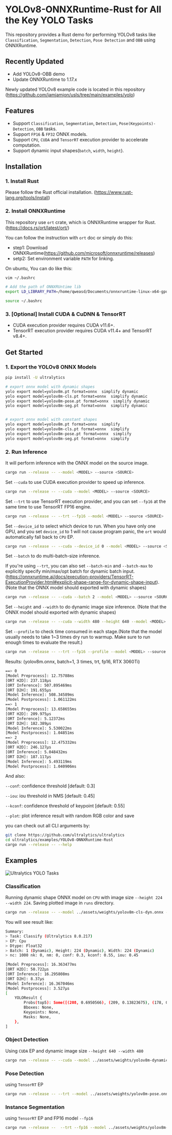 # YOLOv8-ONNXRuntime-Rust for All the Key YOLO Tasks

This repository provides a Rust demo for performing YOLOv8 tasks like `Classification`, `Segmentation`, `Detection`, `Pose Detection` and `OBB` using ONNXRuntime.

## Recently Updated

- Add YOLOv8-OBB demo
- Update ONNXRuntime to 1.17.x

Newly updated YOLOv8 example code is located in this repository (https://github.com/jamjamjon/usls/tree/main/examples/yolo)

## Features

- Support `Classification`, `Segmentation`, `Detection`, `Pose(Keypoints)-Detection`, `OBB` tasks.
- Support `FP16` & `FP32` ONNX models.
- Support `CPU`, `CUDA` and `TensorRT` execution provider to accelerate computation.
- Support dynamic input shapes(`batch`, `width`, `height`).

## Installation

### 1. Install Rust

Please follow the Rust official installation. (https://www.rust-lang.org/tools/install)

### 2. Install ONNXRuntime

This repository use `ort` crate, which is ONNXRuntime wrapper for Rust. (https://docs.rs/ort/latest/ort/)

You can follow the instruction with `ort` doc or simply do this:

- step1: Download ONNXRuntime(https://github.com/microsoft/onnxruntime/releases)
- setp2: Set environment variable `PATH` for linking.

On ubuntu, You can do like this:

```bash
vim ~/.bashrc

# Add the path of ONNXRUntime lib
export LD_LIBRARY_PATH=/home/qweasd/Documents/onnxruntime-linux-x64-gpu-1.16.3/lib${LD_LIBRARY_PATH:+:${LD_LIBRARY_PATH}}

source ~/.bashrc
```

### 3. \[Optional\] Install CUDA & CuDNN & TensorRT

- CUDA execution provider requires CUDA v11.6+.
- TensorRT execution provider requires CUDA v11.4+ and TensorRT v8.4+.

## Get Started

### 1. Export the YOLOv8 ONNX Models

```bash
pip install -U ultralytics

# export onnx model with dynamic shapes
yolo export model=yolov8m.pt format=onnx  simplify dynamic
yolo export model=yolov8m-cls.pt format=onnx  simplify dynamic
yolo export model=yolov8m-pose.pt format=onnx  simplify dynamic
yolo export model=yolov8m-seg.pt format=onnx  simplify dynamic


# export onnx model with constant shapes
yolo export model=yolov8m.pt format=onnx  simplify
yolo export model=yolov8m-cls.pt format=onnx  simplify
yolo export model=yolov8m-pose.pt format=onnx  simplify
yolo export model=yolov8m-seg.pt format=onnx  simplify
```

### 2. Run Inference

It will perform inference with the ONNX model on the source image.

```bash
cargo run --release -- --model <MODEL> --source <SOURCE>
```

Set `--cuda` to use CUDA execution provider to speed up inference.

```bash
cargo run --release -- --cuda --model <MODEL> --source <SOURCE>
```

Set `--trt` to use TensorRT execution provider, and you can set `--fp16` at the same time to use TensorRT FP16 engine.

```bash
cargo run --release -- --trt --fp16 --model <MODEL> --source <SOURCE>
```

Set `--device_id` to select which device to run. When you have only one GPU, and you set `device_id` to 1 will not cause program panic, the `ort` would automatically fall back to `CPU` EP.

```bash
cargo run --release -- --cuda --device_id 0 --model <MODEL> --source <SOURCE>
```

Set `--batch` to do multi-batch-size inference.

If you're using `--trt`, you can also set `--batch-min` and `--batch-max` to explicitly specify min/max/opt batch for dynamic batch input.(https://onnxruntime.ai/docs/execution-providers/TensorRT-ExecutionProvider.html#explicit-shape-range-for-dynamic-shape-input).(Note that the ONNX model should exported with dynamic shapes)

```bash
cargo run --release -- --cuda --batch 2 --model <MODEL> --source <SOURCE>
```

Set `--height` and `--width` to do dynamic image size inference. (Note that the ONNX model should exported with dynamic shapes)

```bash
cargo run --release -- --cuda --width 480 --height 640 --model <MODEL> --source <SOURCE>
```

Set `--profile` to check time consumed in each stage.(Note that the model usually needs to take 1~3 times dry run to warmup. Make sure to run enough times to evaluate the result.)

```bash
cargo run --release -- --trt --fp16 --profile --model <MODEL> --source <SOURCE>
```

Results: (yolov8m.onnx, batch=1, 3 times, trt, fp16, RTX 3060Ti)

```bash
==> 0
[Model Preprocess]: 12.75788ms
[ORT H2D]: 237.118µs
[ORT Inference]: 507.895469ms
[ORT D2H]: 191.655µs
[Model Inference]: 508.34589ms
[Model Postprocess]: 1.061122ms
==> 1
[Model Preprocess]: 13.658655ms
[ORT H2D]: 209.975µs
[ORT Inference]: 5.12372ms
[ORT D2H]: 182.389µs
[Model Inference]: 5.530022ms
[Model Postprocess]: 1.04851ms
==> 2
[Model Preprocess]: 12.475332ms
[ORT H2D]: 246.127µs
[ORT Inference]: 5.048432ms
[ORT D2H]: 187.117µs
[Model Inference]: 5.493119ms
[Model Postprocess]: 1.040906ms
```

And also:

`--conf`: confidence threshold \[default: 0.3\]

`--iou`: iou threshold in NMS \[default: 0.45\]

`--kconf`: confidence threshold of keypoint \[default: 0.55\]

`--plot`: plot inference result with random RGB color and save

you can check out all CLI arguments by:

```bash
git clone https://github.com/ultralytics/ultralytics
cd ultralytics/examples/YOLOv8-ONNXRuntime-Rust
cargo run --release -- --help
```

## Examples

![Ultralytics YOLO Tasks](https://raw.githubusercontent.com/ultralytics/assets/main/img/banner-tasks.png)

### Classification

Running dynamic shape ONNX model on `CPU` with image size `--height 224 --width 224`. Saving plotted image in `runs` directory.

```bash
cargo run --release -- --model ../assets/weights/yolov8m-cls-dyn.onnx --source ../assets/images/dog.jpg --height 224 --width 224 --plot --profile
```

You will see result like:

```bash
Summary:
> Task: Classify (Ultralytics 8.0.217)
> EP: Cpu
> Dtype: Float32
> Batch: 1 (Dynamic), Height: 224 (Dynamic), Width: 224 (Dynamic)
> nc: 1000 nk: 0, nm: 0, conf: 0.3, kconf: 0.55, iou: 0.45

[Model Preprocess]: 16.363477ms
[ORT H2D]: 50.722µs
[ORT Inference]: 16.295808ms
[ORT D2H]: 8.37µs
[Model Inference]: 16.367046ms
[Model Postprocess]: 3.527µs
[
    YOLOResult {
        Probs(top5): Some([(208, 0.6950566), (209, 0.13823675), (178, 0.04849795), (215, 0.019029364), (212, 0.016506357)]),
        Bboxes: None,
        Keypoints: None,
        Masks: None,
    },
]
```

### Object Detection

Using `CUDA` EP and dynamic image size `--height 640 --width 480`

```bash
cargo run --release -- --cuda --model ../assets/weights/yolov8m-dynamic.onnx --source ../assets/images/bus.jpg --plot --height 640 --width 480
```

### Pose Detection

using `TensorRT` EP

```bash
cargo run --release -- --trt --model ../assets/weights/yolov8m-pose.onnx --source ../assets/images/bus.jpg --plot
```

### Instance Segmentation

using `TensorRT` EP and FP16 model `--fp16`

```bash
cargo run --release --  --trt --fp16 --model ../assets/weights/yolov8m-seg.onnx --source ../assets/images/0172.jpg --plot
```
